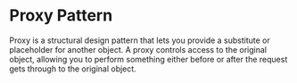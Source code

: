# Proxy Pattern

Proxy is a structural design pattern that lets you provide a substitute or placeholder for another object. 
A proxy controls access to the original object, allowing you to perform something either before or after the request 
gets through to the original object.

